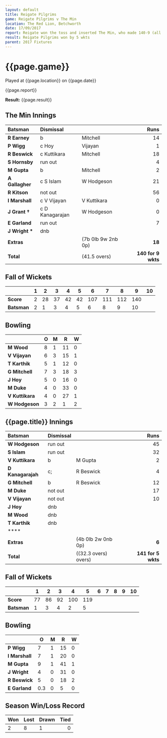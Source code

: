 ```yaml
---
layout: default
title: Reigate Pilgrims
game: Reigate Pilgrims v The Min
location: The Red Lion, Betchworth
date: 17/09/2017
report: Reigate won the toss and inserted The Min, who made 140-9 (all out)  Reigate replied with 141 for 5 wkts
result: Reigate Pilgrims won by 5 wkts
parent: 2017 Fixtures
---
```


# {{page.game}}

Played at {{page.location}} on {{page.date}}

{{page.report}}

**Result:** {{page.result}}

## The Min Innings

| Batsman | Dismissal | | Runs |
|:---|:---|---|---:|
| **R Earney** | b | Mitchell | 14 |
| **P Wigg** | c Hoy | Vijayan | 1 |
| **R Beswick** | c Kuttikara | Mitchell | 18 |
| **S Hornsby** | run out |  | 4 |
| **M Gupta** | b | Mitchell | 2 |
| **A Gallagher** | c S Islam | W Hodgeson | 21 |
| **R Kitson** | not out |  | 56 |
| **I Marshall** | c V Vijayan | V Kuttikara | 0 |
| **J Grant &#8224;** | c D Kanagarajan | W Hodgeson | 0 |
| **E Garland** | run out |  | 7 |
| **J Wright &#42;** | dnb |  |  |
| **Extras** | | (7b 0lb 9w 2nb 0p) | **18** |
| **Total** | | (41.5 overs) | ****140 for 9 wkts**** |

## Fall of Wickets

| | **1** | **2** | **3** | **4** | **5** | **6** | **7** | **8** | **9** | **10** |
|---|---|---|---|---|---|---|---|---|---|---|
| **Score** | 2 | 28 | 37 | 42 | 42 | 107 | 111 | 112 | 140 |  |
| **Batsman** | 2 | 1 | 3 | 4 | 5 | 6 | 8 | 9 | 10 |  |

## Bowling

| | O   | M | R  | W |
|---|---|---|---|---|
| **M Wood** | 8 | 1 | 11 | 0 |
| **V Vijayan** | 6 | 3 | 15 | 1 |
| **T Karthik** | 5 | 1 | 12 | 0 |
| **G Mitchell** | 7 | 3 | 18 | 3 |
| **J Hoy** | 5 | 0 | 16 | 0 |
| **M Duke** | 4 | 0 | 33 | 0 |
| **V Kuttikara** | 4 | 0 | 27 | 1 |
| **W Hodgeson** | 3 | 2 | 1 | 2 |

## {{page.title}} Innings

| Batsman | Dismissal | | Runs |
|:---|:---|---|---:|
| **W Hodgeson** | run out |  | 45 |
| **S Islam** | run out |  | 32 |
| **V Kuttikara** | b | M Gupta | 2 |
| **D Kanagarajah** | c; | R Beswick | 4 |
| **G Mitchell** | b | R Beswick | 12 |
| **M Duke** | not out |  | 17 |
| **V Vijayan** | not out |  | 10 |
| **J Hoy** | dnb |  |  |
| **M Wood** | dnb |  |  |
| **T Karthik** | dnb |  |  |
| **** |  |  |  |
| **Extras** | | (4b 0lb 2w 0nb 0p) | **6** |
| **Total** | | ((32.3 overs) overs) | **141 for 5 wkts** |

## Fall of Wickets

| | **1** | **2** | **3** | **4** | **5** | **6** | **7** | **8** | **9** | **10** |
|---|---|---|---|---|---|---|---|---|---|---|
| **Score** | 77 | 86 | 92 | 100 | 119 |  |  |  |  |  |
| **Batsman** | 1 | 3 | 4 | 2 | 5 |  |  |  |  |  |

## Bowling

| | O   | M | R  | W |
|---|---|---|---|---|
| **P Wigg** | 7 | 1 | 15 | 0 |
| **I Marshall** | 7 | 1 | 20 | 0 |
| **M Gupta** | 9 | 1 | 41 | 1 |
| **J Wright** | 4 | 0 | 31 | 0 |
| **R Beswick** | 5 | 0 | 18 | 2 |
| **E Garland** | 0.3 | 0 | 5 | 0 |

## Season Win/Loss Record

| Won | Lost | Drawn | Tied |
|:---|:---|---|---:|
| 2 | 8 | 1 | 0 |